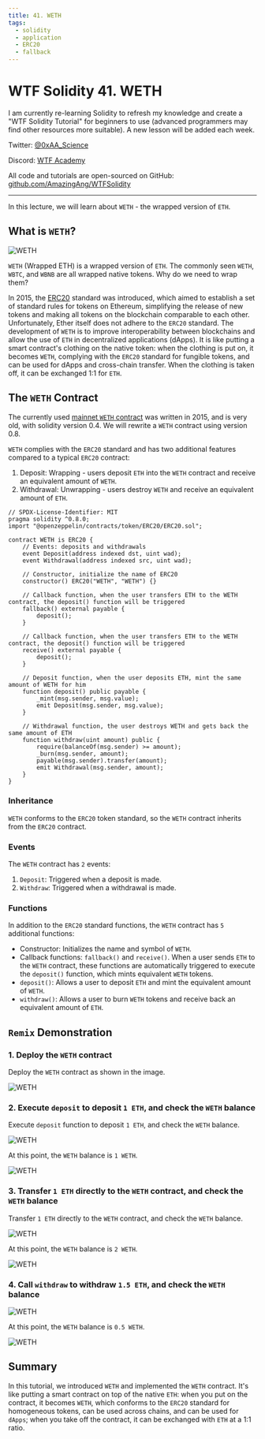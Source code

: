 ```yaml
---
title: 41. WETH
tags:
  - solidity
  - application
  - ERC20
  - fallback
---
```


# WTF Solidity 41. WETH

I am currently re-learning Solidity to refresh my knowledge and create a "WTF Solidity Tutorial" for beginners to use (advanced programmers may find other resources more suitable). A new lesson will be added each week.

Twitter: [@0xAA_Science](https://twitter.com/0xAA_Science)

Discord: [WTF Academy](https://discord.gg/5akcruXrsk)

All code and tutorials are open-sourced on GitHub: [github.com/AmazingAng/WTFSolidity](https://github.com/AmazingAng/WTFSolidity)

---

In this lecture, we will learn about `WETH` - the wrapped version of `ETH`.

## What is `WETH`?

![WETH](./img/41-1.gif)

`WETH` (Wrapped ETH) is a wrapped version of `ETH`. The commonly seen `WETH`, `WBTC`, and `WBNB` are all wrapped native tokens. Why do we need to wrap them?

In 2015, the [ERC20](https://github.com/AmazingAng/WTFSolidity/blob/main/20_SendETH/readme.md) standard was introduced, which aimed to establish a set of standard rules for tokens on Ethereum, simplifying the release of new tokens and making all tokens on the blockchain comparable to each other. Unfortunately, Ether itself does not adhere to the `ERC20` standard. The development of `WETH` is to improve interoperability between blockchains and allow the use of `ETH` in decentralized applications (dApps). It is like putting a smart contract's clothing on the native token: when the clothing is put on, it becomes `WETH`, complying with the `ERC20` standard for fungible tokens, and can be used for dApps and cross-chain transfer. When the clothing is taken off, it can be exchanged 1:1 for `ETH`.

## The `WETH` Contract

The currently used [mainnet `WETH` contract](https://rinkeby.etherscan.io/token/0xc778417e063141139fce010982780140aa0cd5ab?a=0xe16c1623c1aa7d919cd2241d8b36d9e79c1be2a2) was written in 2015, and is very old, with solidity version 0.4. We will rewrite a `WETH` contract using version 0.8.

`WETH` complies with the `ERC20` standard and has two additional features compared to a typical `ERC20` contract:

1. Deposit: Wrapping - users deposit `ETH` into the `WETH` contract and receive an equivalent amount of `WETH`.
2. Withdrawal: Unwrapping - users destroy `WETH` and receive an equivalent amount of `ETH`.

```sol
// SPDX-License-Identifier: MIT
pragma solidity ^0.8.0;
import "@openzeppelin/contracts/token/ERC20/ERC20.sol";

contract WETH is ERC20 {
    // Events: deposits and withdrawals
    event Deposit(address indexed dst, uint wad);
    event Withdrawal(address indexed src, uint wad);

    // Constructor, initialize the name of ERC20
    constructor() ERC20("WETH", "WETH") {}

    // Callback function, when the user transfers ETH to the WETH contract, the deposit() function will be triggered
    fallback() external payable {
        deposit();
    }

    // Callback function, when the user transfers ETH to the WETH contract, the deposit() function will be triggered
    receive() external payable {
        deposit();
    }

    // Deposit function, when the user deposits ETH, mint the same amount of WETH for him
    function deposit() public payable {
        _mint(msg.sender, msg.value);
        emit Deposit(msg.sender, msg.value);
    }

    // Withdrawal function, the user destroys WETH and gets back the same amount of ETH
    function withdraw(uint amount) public {
        require(balanceOf(msg.sender) >= amount);
        _burn(msg.sender, amount);
        payable(msg.sender).transfer(amount);
        emit Withdrawal(msg.sender, amount);
    }
}
```

### Inheritance

`WETH` conforms to the `ERC20` token standard, so the `WETH` contract inherits from the `ERC20` contract.

### Events

The `WETH` contract has `2` events:

1. `Deposit`: Triggered when a deposit is made.
2. `Withdraw`: Triggered when a withdrawal is made.

### Functions

In addition to the `ERC20` standard functions, the `WETH` contract has `5` additional functions:

- Constructor: Initializes the name and symbol of `WETH`.
- Callback functions: `fallback()` and `receive()`. When a user sends `ETH` to the `WETH` contract, these functions are automatically triggered to execute the `deposit()` function, which mints equivalent `WETH` tokens.
- `deposit()`: Allows a user to deposit `ETH` and mint the equivalent amount of `WETH`.
- `withdraw()`: Allows a user to burn `WETH` tokens and receive back an equivalent amount of `ETH`.

## `Remix` Demonstration

### 1. Deploy the `WETH` contract

Deploy the `WETH` contract as shown in the image.

![WETH](./img/41-2.jpg)

### 2. Execute `deposit` to deposit `1 ETH`, and check the `WETH` balance

Execute `deposit` function to deposit `1 ETH`, and check the `WETH` balance.

![WETH](./img/41-3.jpg)

At this point, the `WETH` balance is `1 WETH`.

![WETH](./img/41-4.jpg)

### 3. Transfer `1 ETH` directly to the `WETH` contract, and check the `WETH` balance

Transfer `1 ETH` directly to the `WETH` contract, and check the `WETH` balance.

![WETH](./img/41-5.jpg)

At this point, the `WETH` balance is `2 WETH`.

![WETH](./img/41-6.jpg)

### 4. Call `withdraw` to withdraw `1.5 ETH`, and check the `WETH` balance

![WETH](./img/41-7.jpg)

At this point, the `WETH` balance is `0.5 WETH`.

![WETH](./img/41-8.jpg)

## Summary

In this tutorial, we introduced `WETH` and implemented the `WETH` contract. It's like putting a smart contract on top of the native `ETH`: when you put on the contract, it becomes `WETH`, which conforms to the `ERC20` standard for homogeneous tokens, can be used across chains, and can be used for `dApps`; when you take off the contract, it can be exchanged with `ETH` at a 1:1 ratio.
